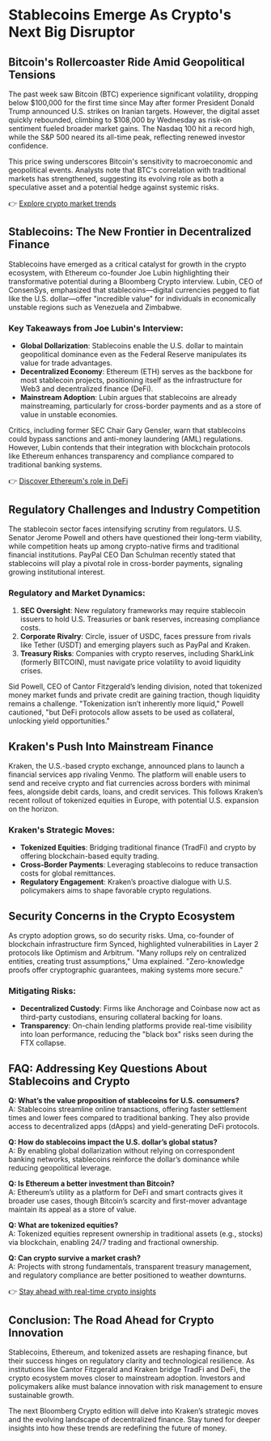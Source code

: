 # Stablecoins Emerge As Crypto's Next Big Disruptor  

## Bitcoin's Rollercoaster Ride Amid Geopolitical Tensions  

The past week saw Bitcoin (BTC) experience significant volatility, dropping below $100,000 for the first time since May after former President Donald Trump announced U.S. strikes on Iranian targets. However, the digital asset quickly rebounded, climbing to $108,000 by Wednesday as risk-on sentiment fueled broader market gains. The Nasdaq 100 hit a record high, while the S&P 500 neared its all-time peak, reflecting renewed investor confidence.  

This price swing underscores Bitcoin's sensitivity to macroeconomic and geopolitical events. Analysts note that BTC's correlation with traditional markets has strengthened, suggesting its evolving role as both a speculative asset and a potential hedge against systemic risks.  

👉 [Explore crypto market trends](https://bit.ly/okx-bonus)  

## Stablecoins: The New Frontier in Decentralized Finance  

Stablecoins have emerged as a critical catalyst for growth in the crypto ecosystem, with Ethereum co-founder Joe Lubin highlighting their transformative potential during a Bloomberg Crypto interview. Lubin, CEO of ConsenSys, emphasized that stablecoins—digital currencies pegged to fiat like the U.S. dollar—offer "incredible value" for individuals in economically unstable regions such as Venezuela and Zimbabwe.  

### Key Takeaways from Joe Lubin's Interview:  
- **Global Dollarization**: Stablecoins enable the U.S. dollar to maintain geopolitical dominance even as the Federal Reserve manipulates its value for trade advantages.  
- **Decentralized Economy**: Ethereum (ETH) serves as the backbone for most stablecoin projects, positioning itself as the infrastructure for Web3 and decentralized finance (DeFi).  
- **Mainstream Adoption**: Lubin argues that stablecoins are already mainstreaming, particularly for cross-border payments and as a store of value in unstable economies.  

Critics, including former SEC Chair Gary Gensler, warn that stablecoins could bypass sanctions and anti-money laundering (AML) regulations. However, Lubin contends that their integration with blockchain protocols like Ethereum enhances transparency and compliance compared to traditional banking systems.  

👉 [Discover Ethereum's role in DeFi](https://bit.ly/okx-bonus)  

## Regulatory Challenges and Industry Competition  

The stablecoin sector faces intensifying scrutiny from regulators. U.S. Senator Jerome Powell and others have questioned their long-term viability, while competition heats up among crypto-native firms and traditional financial institutions. PayPal CEO Dan Schulman recently stated that stablecoins will play a pivotal role in cross-border payments, signaling growing institutional interest.  

### Regulatory and Market Dynamics:  
1. **SEC Oversight**: New regulatory frameworks may require stablecoin issuers to hold U.S. Treasuries or bank reserves, increasing compliance costs.  
2. **Corporate Rivalry**: Circle, issuer of USDC, faces pressure from rivals like Tether (USDT) and emerging players such as PayPal and Kraken.  
3. **Treasury Risks**: Companies with crypto reserves, including SharkLink (formerly BITCOIN), must navigate price volatility to avoid liquidity crises.  

Sid Powell, CEO of Cantor Fitzgerald’s lending division, noted that tokenized money market funds and private credit are gaining traction, though liquidity remains a challenge. "Tokenization isn’t inherently more liquid," Powell cautioned, "but DeFi protocols allow assets to be used as collateral, unlocking yield opportunities."  

## Kraken's Push Into Mainstream Finance  

Kraken, the U.S.-based crypto exchange, announced plans to launch a financial services app rivaling Venmo. The platform will enable users to send and receive crypto and fiat currencies across borders with minimal fees, alongside debit cards, loans, and credit services. This follows Kraken’s recent rollout of tokenized equities in Europe, with potential U.S. expansion on the horizon.  

### Kraken's Strategic Moves:  
- **Tokenized Equities**: Bridging traditional finance (TradFi) and crypto by offering blockchain-based equity trading.  
- **Cross-Border Payments**: Leveraging stablecoins to reduce transaction costs for global remittances.  
- **Regulatory Engagement**: Kraken’s proactive dialogue with U.S. policymakers aims to shape favorable crypto regulations.  

## Security Concerns in the Crypto Ecosystem  

As crypto adoption grows, so do security risks. Uma, co-founder of blockchain infrastructure firm Synced, highlighted vulnerabilities in Layer 2 protocols like Optimism and Arbitrum. "Many rollups rely on centralized entities, creating trust assumptions," Uma explained. "Zero-knowledge proofs offer cryptographic guarantees, making systems more secure."  

### Mitigating Risks:  
- **Decentralized Custody**: Firms like Anchorage and Coinbase now act as third-party custodians, ensuring collateral backing for loans.  
- **Transparency**: On-chain lending platforms provide real-time visibility into loan performance, reducing the "black box" risks seen during the FTX collapse.  

## FAQ: Addressing Key Questions About Stablecoins and Crypto  

**Q: What’s the value proposition of stablecoins for U.S. consumers?**  
A: Stablecoins streamline online transactions, offering faster settlement times and lower fees compared to traditional banking. They also provide access to decentralized apps (dApps) and yield-generating DeFi protocols.  

**Q: How do stablecoins impact the U.S. dollar’s global status?**  
A: By enabling global dollarization without relying on correspondent banking networks, stablecoins reinforce the dollar’s dominance while reducing geopolitical leverage.  

**Q: Is Ethereum a better investment than Bitcoin?**  
A: Ethereum’s utility as a platform for DeFi and smart contracts gives it broader use cases, though Bitcoin’s scarcity and first-mover advantage maintain its appeal as a store of value.  

**Q: What are tokenized equities?**  
A: Tokenized equities represent ownership in traditional assets (e.g., stocks) via blockchain, enabling 24/7 trading and fractional ownership.  

**Q: Can crypto survive a market crash?**  
A: Projects with strong fundamentals, transparent treasury management, and regulatory compliance are better positioned to weather downturns.  

👉 [Stay ahead with real-time crypto insights](https://bit.ly/okx-bonus)  

## Conclusion: The Road Ahead for Crypto Innovation  

Stablecoins, Ethereum, and tokenized assets are reshaping finance, but their success hinges on regulatory clarity and technological resilience. As institutions like Cantor Fitzgerald and Kraken bridge TradFi and DeFi, the crypto ecosystem moves closer to mainstream adoption. Investors and policymakers alike must balance innovation with risk management to ensure sustainable growth.  

The next Bloomberg Crypto edition will delve into Kraken’s strategic moves and the evolving landscape of decentralized finance. Stay tuned for deeper insights into how these trends are redefining the future of money.  
